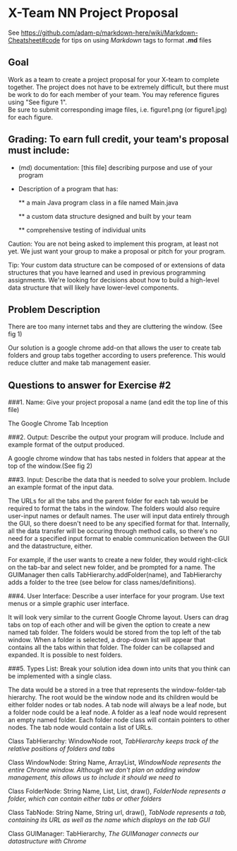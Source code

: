# X-Team NN Project Proposal

See https://github.com/adam-p/markdown-here/wiki/Markdown-Cheatsheet#code for tips on using *Markdown* tags to format __.md__ files

## Goal

Work as a team to create a project proposal for your X-team to complete together.
The project does not have to be extremely difficult,
but there must be work to do for each member of your team.
You may reference figures using "See figure 1".  
Be sure to submit corresponding image files, i.e. figure1.png (or figure1.jpg) for each figure.

## Grading: To earn full credit, your team's proposal must include:

* (md) documentation: [this file] describing purpose and use of your program

* Description of a program that has:

  ** a main Java program class in a file named Main.java
  
  ** a custom data structure designed and built by your team
  
  ** comprehensive testing of individual units
  
 Caution: You are not being asked to implement this program, at least not yet. 
 We just want your group to make a proposal or pitch for your program.
 
 Tip: Your custom data structure can be composed of or extensions of data structures that you have learned and used in previous programming assignments.  We're looking for decisions about how to build a high-level data structure that will likely have lower-level components.

## Problem Description
There are too many internet tabs and they are cluttering the window. (See fig 1)

Our solution is a google chrome add-on that allows the user to create tab folders and group tabs together according to users preference. This would reduce clutter and make tab management easier.

## Questions to answer for Exercise #2

###1. Name: Give your project proposal a name (and edit the top line of this file)

The Google Chrome Tab Inception 

###2. Output: Describe the output your program will produce.  Include and example format of the output produced.

A google chrome window that has tabs nested in folders that appear at the top of the window.(See fig 2)

###3. Input: Describe the data that is needed to solve your problem. Include an example format of the input data.

The URLs for all the tabs and the parent folder for each tab would be required to format the tabs in the window. The folders would also require user-input names or default names. The user will input data entirely through the GUI, so there doesn't need to be any specified format for that. Internally, all the data transfer will be occuring through method calls, so there's no need for a specified input format to enable communication between the GUI and the datastructure, either.

For example, if the user wants to create a new folder, they would right-click on the tab-bar and select new folder, and be prompted for a name. The GUIManager then calls TabHierarchy.addFolder(name), and TabHierarchy adds a folder to the tree (see below for class names/definitions).

###4. User Interface: Describe a user interface for your program.  Use text menus or a simple graphic user interface.

It will look very similar to the current Google Chrome layout. Users can drag tabs on top of each other and will be given the option to create a new named tab folder. The folders would be stored from the top left of the tab window. When a folder is selected, a drop-down list will appear that contains all the tabs within that folder. The folder can be collapsed and expanded. It is possible to nest folders.

###5. Types List: Break your solution idea down into units that you think can be implemented with a single class.

The data would be a stored in a tree that represents the window-folder-tab hierarchy. The root would be the window node and its children would be either folder nodes or tab nodes. A tab node will always be a leaf node, but a folder node could be a leaf node. A folder as a leaf node would represent an empty named folder. Each folder node class will contain pointers to other nodes. The tab node would contain a list of URLs.

Class TabHierarchy:
  WindowNode root,
  *TabHierarchy keeps track of the relative positions of folders and tabs*
  
Class WindowNode:
  String Name,
  ArrayList<FolderNode>,
  *WindowNode represents the entire Chrome window. Although we don't plan on adding window management, this allows us to include it should we need to*
 
Class FolderNode:
  String Name,
  List<TabNode>,
  List<FolderNode>,
  draw(),
  *FolderNode represents a folder, which can contain either tabs or other folders*
 
Class TabNode:
  String Name,
  String url,
  draw(),
  *TabNode represents a tab, containing its URL as well as the name which displays on the tab GUI*

Class GUIManager:
  TabHierarchy,
  *The GUIManager connects our datastructure with Chrome*

